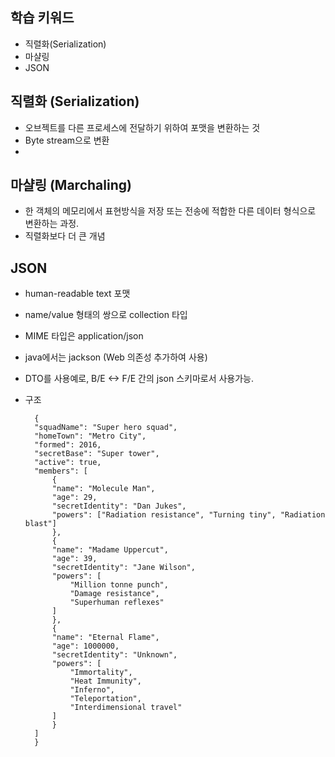 ## 학습 키워드
- 직렬화(Serialization)
- 마샬링
- JSON

## 직렬화 (Serialization)
* 오브젝트를 다른 프로세스에 전달하기 위하여 포맷을 변환하는 것
* Byte stream으로 변환
* 

## 마샬링 (Marchaling)
* 한 객체의 메모리에서 표현방식을 저장 또는 전송에 적합한 다른 데이터 형식으로 변환하는 과정.
* 직렬화보다 더 큰 개념

## JSON
* human-readable text 포맷
* name/value 형태의 쌍으로 collection 타입
* MIME 타입은 application/json
* java에서는 jackson (Web 의존성 추가하여 사용)
* DTO를 사용예로, B/E <-> F/E 간의 json 스키마로서 사용가능. 
* 구조

		{
		"squadName": "Super hero squad",
		"homeTown": "Metro City",
		"formed": 2016,
		"secretBase": "Super tower",
		"active": true,
		"members": [
			{
			"name": "Molecule Man",
			"age": 29,
			"secretIdentity": "Dan Jukes",
			"powers": ["Radiation resistance", "Turning tiny", "Radiation blast"]
			},
			{
			"name": "Madame Uppercut",
			"age": 39,
			"secretIdentity": "Jane Wilson",
			"powers": [
				"Million tonne punch",
				"Damage resistance",
				"Superhuman reflexes"
			]
			},
			{
			"name": "Eternal Flame",
			"age": 1000000,
			"secretIdentity": "Unknown",
			"powers": [
				"Immortality",
				"Heat Immunity",
				"Inferno",
				"Teleportation",
				"Interdimensional travel"
			]
			}
		]
		}